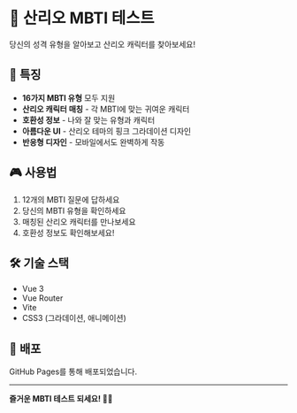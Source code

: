 # 🎀 산리오 MBTI 테스트

당신의 성격 유형을 알아보고 산리오 캐릭터를 찾아보세요!

## 🌟 특징

- **16가지 MBTI 유형** 모두 지원
- **산리오 캐릭터 매칭** - 각 MBTI에 맞는 귀여운 캐릭터
- **호환성 정보** - 나와 잘 맞는 유형과 캐릭터
- **아름다운 UI** - 산리오 테마의 핑크 그라데이션 디자인
- **반응형 디자인** - 모바일에서도 완벽하게 작동

## 🎮 사용법

1. 12개의 MBTI 질문에 답하세요
2. 당신의 MBTI 유형을 확인하세요
3. 매칭된 산리오 캐릭터를 만나보세요
4. 호환성 정보도 확인해보세요!

## 🛠️ 기술 스택

- Vue 3
- Vue Router
- Vite
- CSS3 (그라데이션, 애니메이션)

## 🚀 배포

GitHub Pages를 통해 배포되었습니다.

---

**즐거운 MBTI 테스트 되세요! 🎀✨**
